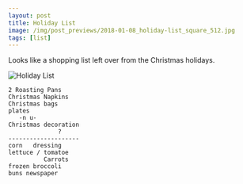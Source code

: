 ```yaml
---
layout: post
title: Holiday List
image: /img/post_previews/2018-01-08_holiday-list_square_512.jpg
tags: [list]
---
```


Looks like a shopping list left over from the Christmas holidays.

![Holiday List](https://farm1.staticflickr.com/792/39386639120_0fdfb48e20_o.jpg)


```
2 Roasting Pans
Christmas Napkins
Christmas bags
plates
   -n u-
Christmas decoration
              ?
--------------------
corn   dressing
lettuce / tomatoe
          Carrots
frozen broccoli
buns newspaper
```